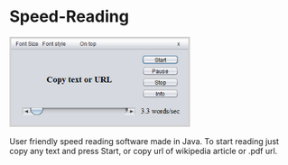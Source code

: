 # Speed-Reading


<img src="https://raw.githubusercontent.com/spapapan/Speed-Reading/master/SpeedReading/Images/preview.png" width="320" height="160"/>

User friendly speed reading software made in Java. 
To start reading just copy any text and press Start, or copy url of wikipedia article or .pdf url.
